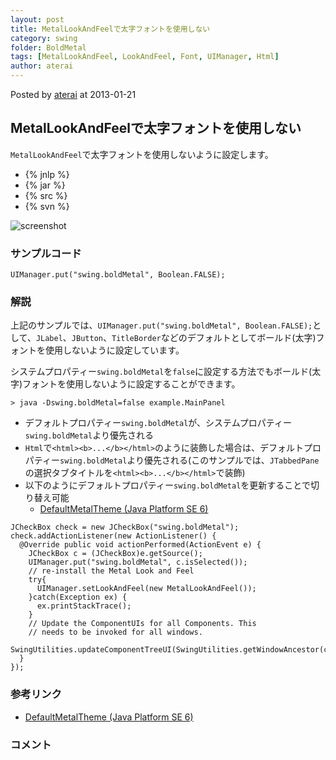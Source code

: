 ```yaml
---
layout: post
title: MetalLookAndFeelで太字フォントを使用しない
category: swing
folder: BoldMetal
tags: [MetalLookAndFeel, LookAndFeel, Font, UIManager, Html]
author: aterai
---
```


Posted by [aterai](http://terai.xrea.jp/aterai.html) at 2013-01-21

## MetalLookAndFeelで太字フォントを使用しない
`MetalLookAndFeel`で太字フォントを使用しないように設定します。

- {% jnlp %}
- {% jar %}
- {% src %}
- {% svn %}

<!-- dummy comment line for breaking list -->

![screenshot](https://lh4.googleusercontent.com/-7wQtHGyNRDQ/UPv6YyOBReI/AAAAAAAABbk/_vXFoJwk-ug/s800/BoldMetal.png)

### サンプルコード
<pre class="prettyprint"><code>UIManager.put("swing.boldMetal", Boolean.FALSE);
</code></pre>

### 解説
上記のサンプルでは、`UIManager.put("swing.boldMetal", Boolean.FALSE);`として、`JLabel`、`JButton`、`TitleBorder`などのデフォルトとしてボールド(太字)フォントを使用しないように設定しています。

システムプロパティー`swing.boldMetal`を`false`に設定する方法でもボールド(太字)フォントを使用しないように設定することができます。

	> java -Dswing.boldMetal=false example.MainPanel

- デフォルトプロパティー`swing.boldMetal`が、システムプロパティー`swing.boldMetal`より優先される
- `Html`で`<html><b>...</b></html>`のように装飾した場合は、デフォルトプロパティー`swing.boldMetal`より優先される(このサンプルでは、`JTabbedPane`の選択タブタイトルを`<html><b>...</b></html>`で装飾)
- 以下のようにデフォルトプロパティー`swing.boldMetal`を更新することで切り替え可能
    - [DefaultMetalTheme (Java Platform SE 6)](http://docs.oracle.com/javase/jp/6/api/javax/swing/plaf/metal/DefaultMetalTheme.html)

<!-- dummy comment line for breaking list -->

<pre class="prettyprint"><code>JCheckBox check = new JCheckBox("swing.boldMetal");
check.addActionListener(new ActionListener() {
  @Override public void actionPerformed(ActionEvent e) {
    JCheckBox c = (JCheckBox)e.getSource();
    UIManager.put("swing.boldMetal", c.isSelected());
    // re-install the Metal Look and Feel
    try{
      UIManager.setLookAndFeel(new MetalLookAndFeel());
    }catch(Exception ex) {
      ex.printStackTrace();
    }
    // Update the ComponentUIs for all Components. This
    // needs to be invoked for all windows.
    SwingUtilities.updateComponentTreeUI(SwingUtilities.getWindowAncestor(c));
  }
});
</code></pre>

### 参考リンク
- [DefaultMetalTheme (Java Platform SE 6)](http://docs.oracle.com/javase/jp/6/api/javax/swing/plaf/metal/DefaultMetalTheme.html)

<!-- dummy comment line for breaking list -->

### コメント
